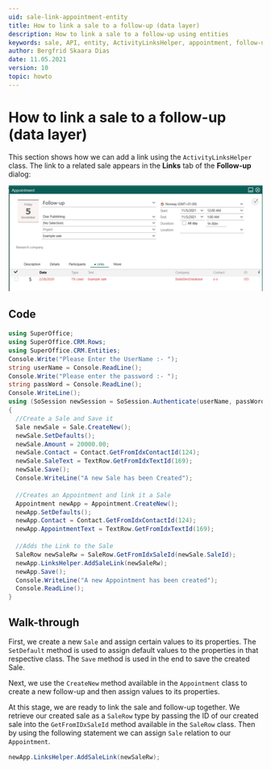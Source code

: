 ```yaml
---
uid: sale-link-appointment-entity
title: How to link a sale to a follow-up (data layer)
description: How to link a sale to a follow-up using entities
keywords: sale, API, entity, ActivityLinksHelper, appointment, follow-up
author: Bergfrid Skaara Dias
date: 11.05.2021
version: 10
topic: howto
---
```


# How to link a sale to a follow-up (data layer)

This section shows how we can add a link using the `ActivityLinksHelper` class. The link to a related sale appears in the **Links** tab of the **Follow-up** dialog:

![Links tab of the Follow-up dialog -screenshot][img1]

## Code

```csharp
using SuperOffice;
using SuperOffice.CRM.Rows;
using SuperOffice.CRM.Entities;
Console.Write("Please Enter the UserName :- ");
string userName = Console.ReadLine();
Console.Write("Please enter the password :- ");
string passWord = Console.ReadLine();
Console.WriteLine();
using (SoSession newSession = SoSession.Authenticate(userName, passWord))1
{
  //Create a Sale and Save it
  Sale newSale = Sale.CreateNew();
  newSale.SetDefaults();
  newSale.Amount = 20000.00;
  newSale.Contact = Contact.GetFromIdxContactId(124);
  newSale.SaleText = TextRow.GetFromIdxTextId(169);
  newSale.Save();
  Console.WriteLine("A new Sale has been Created");

  //Creates an Appointment and link it a Sale
  Appointment newApp = Appointment.CreateNew();
  newApp.SetDefaults();
  newApp.Contact = Contact.GetFromIdxContactId(124);
  newApp.AppointmentText = TextRow.GetFromIdxTextId(169);

  //Adds the Link to the Sale
  SaleRow newSaleRw = SaleRow.GetFromIdxSaleId(newSale.SaleId);
  newApp.LinksHelper.AddSaleLink(newSaleRw);
  newApp.Save();
  Console.WriteLine("A new Appointment has been created");
  Console.ReadLine();
}
```

## Walk-through

First, we create a new `Sale` and assign certain values to its properties. The `SetDefault` method is used to assign default values to the properties in that respective class. The `Save` method is used in the end to save the created Sale.

Next, we use the `CreateNew` method available in the `Appointment` class to create a new follow-up and then assign values to its properties.

At this stage, we are ready to link the sale and follow-up together. We retrieve our created sale as a `SaleRow` type by passing the ID of our created sale into the `GetFromIDxSaleId` method available in the `SaleRow` class. Then by using the following statement we can assign `Sale` relation to our `Appointment`.

```csharp
newApp.LinksHelper.AddSaleLink(newSaleRw);
```

<!-- Referenced images -->
[img1]: ../../../../../media/loc/en/sale/sale-apt-link.png
